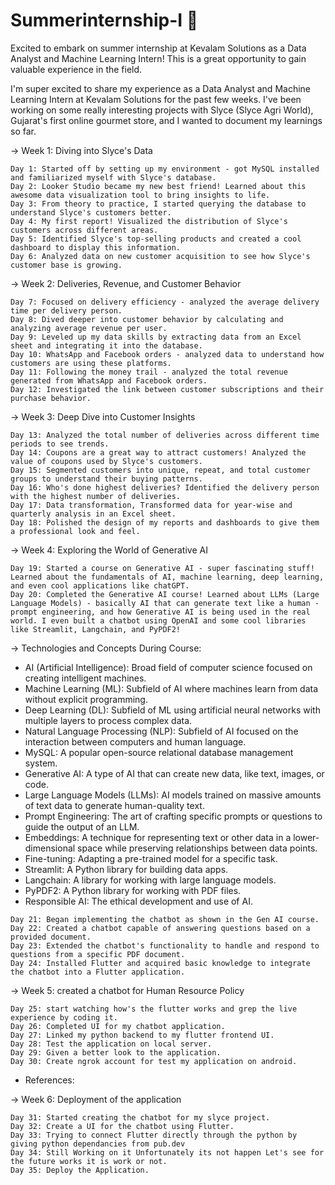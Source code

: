 # Summerinternship-I 🚀

Excited to embark on summer internship at Kevalam Solutions as a Data Analyst and Machine Learning Intern!  This is a great opportunity to gain valuable experience in the field.

I'm super excited to share my experience as a Data Analyst and Machine Learning Intern at Kevalam Solutions for the past few weeks. I've been working on some really interesting projects with Slyce (Slyce Agri World), Gujarat's first online gourmet store, and I wanted to document my learnings so far.

-> Week 1: Diving into Slyce's Data

    Day 1: Started off by setting up my environment - got MySQL installed and familiarized myself with Slyce's database.
    Day 2: Looker Studio became my new best friend! Learned about this awesome data visualization tool to bring insights to life.
    Day 3: From theory to practice, I started querying the database to understand Slyce's customers better.
    Day 4: My first report! Visualized the distribution of Slyce's customers across different areas.
    Day 5: Identified Slyce's top-selling products and created a cool dashboard to display this information.
    Day 6: Analyzed data on new customer acquisition to see how Slyce's customer base is growing.


-> Week 2: Deliveries, Revenue, and Customer Behavior

    Day 7: Focused on delivery efficiency - analyzed the average delivery time per delivery person.
    Day 8: Dived deeper into customer behavior by calculating and analyzing average revenue per user.
    Day 9: Leveled up my data skills by extracting data from an Excel sheet and integrating it into the database.
    Day 10: WhatsApp and Facebook orders - analyzed data to understand how customers are using these platforms.
    Day 11: Following the money trail - analyzed the total revenue generated from WhatsApp and Facebook orders.
    Day 12: Investigated the link between customer subscriptions and their purchase behavior.

-> Week 3: Deep Dive into Customer Insights

    Day 13: Analyzed the total number of deliveries across different time periods to see trends.
    Day 14: Coupons are a great way to attract customers! Analyzed the value of coupons used by Slyce's customers.
    Day 15: Segmented customers into unique, repeat, and total customer groups to understand their buying patterns.
    Day 16: Who's done highest deliveries? Identified the delivery person with the highest number of deliveries.
    Day 17: Data transformation, Transformed data for year-wise and quarterly analysis in an Excel sheet.
    Day 18: Polished the design of my reports and dashboards to give them a professional look and feel.

-> Week 4: Exploring the World of Generative AI

    Day 19: Started a course on Generative AI - super fascinating stuff! Learned about the fundamentals of AI, machine learning, deep learning, and even cool applications like chatGPT.
    Day 20: Completed the Generative AI course! Learned about LLMs (Large Language Models) - basically AI that can generate text like a human - prompt engineering, and how Generative AI is being used in the real world. I even built a chatbot using OpenAI and some cool libraries like Streamlit, Langchain, and PyPDF2!
    

   -> Technologies and Concepts During Course:

   - AI (Artificial Intelligence): Broad field of computer science focused on creating intelligent machines.
   - Machine Learning (ML): Subfield of AI where machines learn from data without explicit programming.
   - Deep Learning (DL): Subfield of ML using artificial neural networks with multiple layers to process complex data.
   - Natural Language Processing (NLP): Subfield of AI focused on the interaction between computers and human language.
   - MySQL: A popular open-source relational database management system.
   - Generative AI: A type of AI that can create new data, like text, images, or code.
   - Large Language Models (LLMs): AI models trained on massive amounts of text data to generate human-quality text.
   - Prompt Engineering: The art of crafting specific prompts or questions to guide the output of an LLM.
   - Embeddings: A technique for representing text or other data in a lower-dimensional space while preserving relationships between data points.
   - Fine-tuning: Adapting a pre-trained model for a specific task.
   - Streamlit: A Python library for building data apps.
   - Langchain: A library for working with large language models.
   - PyPDF2: A Python library for working with PDF files.
   - Responsible AI: The ethical development and use of AI.


    Day 21: Began implementing the chatbot as shown in the Gen AI course.
    Day 22: Created a chatbot capable of answering questions based on a provided document.
    Day 23: Extended the chatbot's functionality to handle and respond to questions from a specific PDF document.
    Day 24: Installed Flutter and acquired basic knowledge to integrate the chatbot into a Flutter application.

-> Week 5: created a chatbot for Human Resource Policy

    Day 25: start watching how's the flutter works and grep the live experience by coding it.
    Day 26: Completed UI for my chatbot application.
    Day 27: Linked my python backend to my flutter frontend UI.
    Day 28: Test the application on local server.
    Day 29: Given a better look to the application.
    Day 30: Create ngrok account for test my application on android.


  - References:

-> Week 6: Deployment of the application

    Day 31: Started creating the chatbot for my slyce project.
    Day 32: Create a UI for the chatbot using Flutter.
    Day 33: Trying to connect Flutter directly through the python by giving python dependancies from pub.dev
    Day 34: Still Working on it Unfortunately its not happen Let's see for the future works it is work or not.
    Day 35: Deploy the Application.
    
